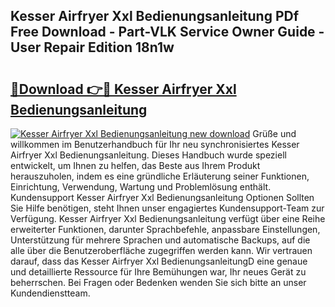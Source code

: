## Kesser Airfryer Xxl Bedienungsanleitung PDf Free Download - Part-VLK Service Owner Guide - User Repair Edition 18n1w

# <h2><a href="http://df2uvcl.blite.top/?on=Kesser+Airfryer+Xxl+Bedienungsanleitung">🔗Download 👉🔴 Kesser Airfryer Xxl Bedienungsanleitung</a></h2>

[![Kesser Airfryer Xxl Bedienungsanleitung new download](https://i.imgur.com/lujVjoI.png)](http://df2uvcl.blite.top/?on=Kesser+Airfryer+Xxl+Bedienungsanleitung)
Grüße und willkommen im Benutzerhandbuch für Ihr neu synchronisiertes Kesser Airfryer Xxl Bedienungsanleitung. Dieses Handbuch wurde speziell entwickelt, um Ihnen zu helfen, das Beste aus Ihrem Produkt herauszuholen, indem es eine gründliche Erläuterung seiner Funktionen, Einrichtung, Verwendung, Wartung und Problemlösung enthält. Kundensupport Kesser Airfryer Xxl Bedienungsanleitung Optionen Sollten Sie Hilfe benötigen, steht Ihnen unser engagiertes Kundensupport-Team zur Verfügung. Kesser Airfryer Xxl Bedienungsanleitung verfügt über eine Reihe erweiterter Funktionen, darunter Sprachbefehle, anpassbare Einstellungen, Unterstützung für mehrere Sprachen und automatische Backups, auf die alle über die Benutzeroberfläche zugegriffen werden kann. Wir vertrauen darauf, dass das Kesser Airfryer Xxl BedienungsanleitungD eine genaue und detaillierte Ressource für Ihre Bemühungen war, Ihr neues Gerät zu beherrschen. Bei Fragen oder Bedenken wenden Sie sich bitte an unser Kundendienstteam.
